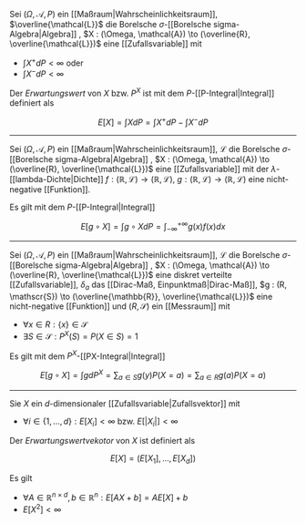 Sei $(\Omega, \mathcal{A}, P)$ ein [[Maßraum|Wahrscheinlichkeitsraum]], $\overline{\mathcal{L}}$ die Borelsche $\sigma$-[[Borelsche sigma-Algebra|Algebra]] , $X : (\Omega, \mathcal{A}) \to (\overline{R}, \overline{\mathcal{L}})$ eine [[Zufallsvariable]] mit
- $\int X^+ dP \lt \infty$ oder
- $\int X^- dP \lt \infty$

Der *Erwartungswert* von $X$ bzw. $P^X$ ist mit dem $P$-[[P-Integral|Integral]] definiert als

$$
	E[X] = \int X dP = \int X^+ dP - \int X^- dP
$$

---

Sei $(\Omega, \mathcal{A}, P)$ ein [[Maßraum|Wahrscheinlichkeitsraum]], $\mathcal{L}$ die Borelsche $\sigma$-[[Borelsche sigma-Algebra|Algebra]] , $X : (\Omega, \mathcal{A}) \to (\overline{R}, \overline{\mathcal{L}})$ eine [[Zufallsvariable]] mit der $\lambda$-[[lambda-Dichte|Dichte]] $f : (\mathbb{R}, \mathcal{L}) \to (\mathbb{R}, \mathcal{L})$, $g : (\mathbb{R}, \mathcal{L}) \to (\mathbb{R}, \mathcal{L})$ eine nicht-negative [[Funktion]].

Es gilt mit dem $P$-[[P-Integral|Integral]] 

$$
	E[g \circ X] = \int g \circ X dP = \int_{-\infty}^{+\infty} g(x)f(x) dx
$$

---

Sei $(\Omega, \mathcal{A}, P)$ ein [[Maßraum|Wahrscheinlichkeitsraum]], $\mathcal{L}$ die Borelsche $\sigma$-[[Borelsche sigma-Algebra|Algebra]] , $X : (\Omega, \mathcal{A}) \to (\overline{R}, \overline{\mathcal{L}})$ eine diskret verteilte [[Zufallsvariable]], $\delta_a$ das [[Dirac-Maß, Einpunktmaß|Dirac-Maß]], $g : (R, \mathscr{S}) \to (\overline{\mathbb{R}}, \overline{\mathcal{L}})$ eine nicht-negative [[Funktion]] und $(R, \mathscr{S})$ ein [[Messraum]] mit
- $\forall x \in R : \{ x \} \in \mathscr{S}$
- $\exists S \in \mathscr{S} : P^X(S) = P(X \in S) = 1$

Es gilt mit dem $P^X$-[[PX-Integral|Integral]]

$$
	E[g \circ X] = \int g dP^X = \sum_{a \in S} g(y)P(X = a) = \sum_{a \in R} g(a) P(X = a)
$$

---

Sie $X$ ein $d$-dimensionaler [[Zufallsvariable|Zufallsvektor]] mit
- $\forall i \in \{ 1, \dots, d \} : E[X_i] \lt \infty$ bzw. $E[|X_i|] \lt \infty$

Der *Erwartungswertvekotor* von $X$ ist definiert als

$$
	E[X] = (E[X_1], \dots, E[X_d])
$$

Es gilt
- $\forall A \in \mathbb{R}^{n \times d}, b \in \mathbb{R}^n : E[AX + b] = AE[X] + b$
- $E[X^2] \lt \infty$
